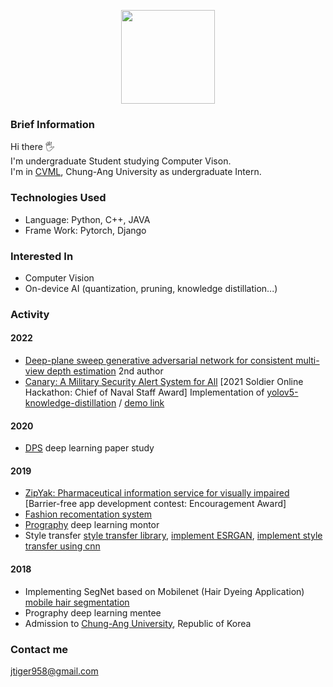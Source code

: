 
<p align='center'>
  <img src='https://github-readme-stats.vercel.app/api?username=wonbeomjang' height=150>
</p>

### Brief Information
Hi there 🖐  
I'm undergraduate Student studying Computer Vison.  
I'm in [CVML](http://cau.ac.kr/~jskwon/), Chung-Ang University as undergraduate Intern. 


### Technologies Used

- Language: Python, C++, JAVA
- Frame Work: Pytorch, Django

### Interested In
- Computer Vision
- On-device AI (quantization, pruning, knowledge distillation...)

### Activity

#### 2022
- [Deep-plane sweep generative adversarial network for consistent multi-view depth estimation](https://link.springer.com/content/pdf/10.1007/s00138-021-01258-7.pdf) 2nd author
- [Canary: A Military Security Alert System for All](https://github.com/wonbeomjang/AI_APP_WEB_Canary_Canary) [2021 Soldier Online Hackathon: Chief of Naval Staff Award] Implementation of [yolov5-knowledge-distillation](https://github.com/wonbeomjang/yolov5-knowledge-distillation) / [demo link](https://www.youtube.com/watch?v=CEl0E3Al_IY)

#### 2020
- [DPS](https://github.com/DeepPaperStudy) deep learning paper study

#### 2019
- [ZipYak: Pharmaceutical information service for visually impaired](https://www.facebook.com/zipyak/) [Barrier-free app development contest: Encouragement Award]
- [Fashion recomentation system](https://github.com/wonbeomjang/5th-deepfashion-deep-classification)
- [Prography](http://www.prography.org/) deep learning montor
- Style transfer 
  [style transfer library](https://github.com/wonbeomjang/style-transfer), 
  [implement ESRGAN](https://github.com/wonbeomjang/ESRGAN-pytorch), 
  [implement style transfer using cnn](https://github.com/wonbeomjang/style-transfer)

#### 2018
- Implementing SegNet based on Mobilenet (Hair Dyeing Application)   
  [mobile hair segmentation](https://github.com/wonbeomjang/mobile-hair-segmentation-pytorch/)
- Prography deep learning mentee
- Admission to [Chung-Ang University](https://cse.cau.ac.kr/eng/main.php), Republic of Korea

### Contact me
[jtiger958@gmail.com](mailto:jtiger958@gmail.com)
